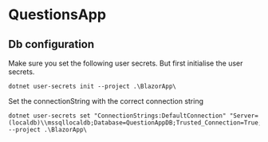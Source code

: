 # QuestionsApp

## Db configuration

Make sure you set the following user secrets. But first initialise the user secrets.

```shell
dotnet user-secrets init --project .\BlazorApp\
```

Set the connectionString with the correct connection string
```shell
dotnet user-secrets set "ConnectionStrings:DefaultConnection" "Server=(localdb)\\mssqllocaldb;Database=QuestionAppDB;Trusted_Connection=True;MultipleActiveResultSets=true;User=sa;Password=Your_password123;" --project .\BlazorApp\
```
